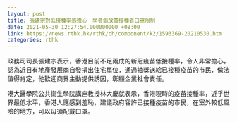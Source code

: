 ```yaml
---
layout: post
title: 張建宗對低接種率感擔心　學者倡放寬接種者口罩限制
date: 2021-05-30 12:27:54.000000000 +08:00
link: https://news.rthk.hk/rthk/ch/component/k2/1593369-20210530.htm
categories: rthk
---
```


政務司司長張建宗表示，香港目前不足兩成的新冠疫苗低接種率，令人非常擔心，認為近日有地產發展商自發捐出住宅單位，通過抽獎送給已接種疫苗的市民，做法值得肯定，他歡迎商界主動提供誘因，彰顯企業社會責任。

港大醫學院公共衞生學院講座教授林大慶就表示，香港現時的疫苗接種率，近乎世界最低水平，香港人應感到羞恥，建議政府容許已接種疫苗的市民，在室外較低風險的地方，可以毋須配戴口罩。
